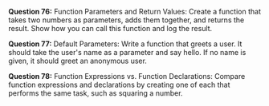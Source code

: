 **Question 76:** Function Parameters and Return Values: Create a function that takes two numbers as parameters, adds them together, and returns the result. Show how you can call this function and log the result.

**Question 77:** Default Parameters: Write a function that greets a user. It should take the user's name as a parameter and say hello. If no name is given, it should greet an anonymous user.

**Question 78:** Function Expressions vs. Function Declarations: Compare function expressions and declarations by creating one of each that performs the same task, such as squaring a number.
